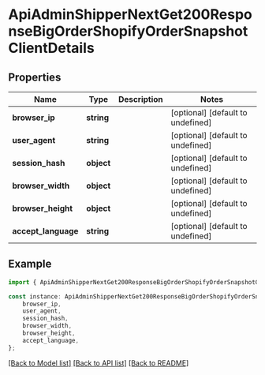 # ApiAdminShipperNextGet200ResponseBigOrderShopifyOrderSnapshotClientDetails


## Properties

Name | Type | Description | Notes
------------ | ------------- | ------------- | -------------
**browser_ip** | **string** |  | [optional] [default to undefined]
**user_agent** | **string** |  | [optional] [default to undefined]
**session_hash** | **object** |  | [optional] [default to undefined]
**browser_width** | **object** |  | [optional] [default to undefined]
**browser_height** | **object** |  | [optional] [default to undefined]
**accept_language** | **string** |  | [optional] [default to undefined]

## Example

```typescript
import { ApiAdminShipperNextGet200ResponseBigOrderShopifyOrderSnapshotClientDetails } from '@heavygee/arda-api-sdk';

const instance: ApiAdminShipperNextGet200ResponseBigOrderShopifyOrderSnapshotClientDetails = {
    browser_ip,
    user_agent,
    session_hash,
    browser_width,
    browser_height,
    accept_language,
};
```

[[Back to Model list]](../README.md#documentation-for-models) [[Back to API list]](../README.md#documentation-for-api-endpoints) [[Back to README]](../README.md)
